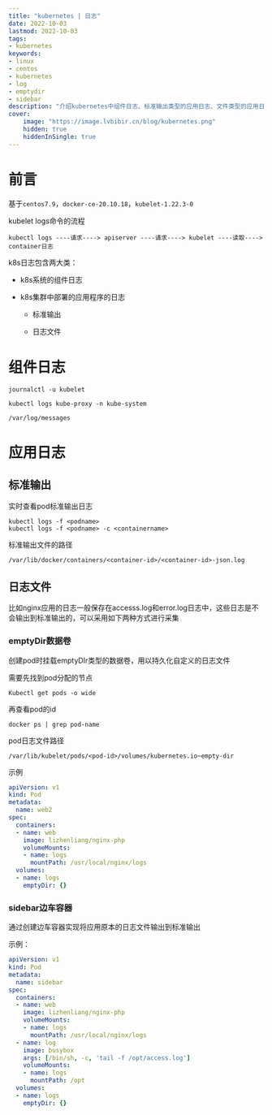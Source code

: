 ```yaml
---
title: "kubernetes | 日志" 
date: 2022-10-03
lastmod: 2022-10-03
tags: 
- kubernetes
keywords:
- linux
- centos
- kubernetes
- log
- emptydir
- sidebar
description: "介绍kubernetes中组件日志、标准输出类型的应用日志、文件类型的应用日志如何收集分析" 
cover:
    image: "https://image.lvbibir.cn/blog/kubernetes.png"
    hidden: true
    hiddenInSingle: true 
---
```

# 前言

基于`centos7.9`，`docker-ce-20.10.18`，`kubelet-1.22.3-0`

kubelet logs命令的流程

```
kubectl logs ----请求----> apiserver ----请求----> kubelet ----读取----> container日志
```

k8s日志包含两大类：

- k8s系统的组件日志

- k8s集群中部署的应用程序的日志

  - 标准输出

  - 日志文件

# 组件日志

```
journalctl -u kubelet

kubectl logs kube-proxy -n kube-system

/var/log/messages
```

# 应用日志

## 标准输出

实时查看pod标准输出日志

```
kubectl logs -f <podname>
kubectl logs -f <podname> -c <containername>
```

标准输出文件的路径

```
/var/lib/docker/containers/<container-id>/<container-id>-json.log
```

## 日志文件

比如nginx应用的日志一般保存在accesss.log和error.log日志中，这些日志是不会输出到标准输出的，可以采用如下两种方式进行采集

### emptyDir数据卷

创建pod时挂载emptyDIr类型的数据卷，用以持久化自定义的日志文件

需要先找到pod分配的节点

```
Kubectl get pods -o wide
```

再查看pod的id

```
docker ps | grep pod-name
```

pod日志文件路径

```
/var/lib/kubelet/pods/<pod-id>/volumes/kubernetes.io~empty-dir
```

示例

```yaml
apiVersion: v1
kind: Pod
metadata:
  name: web2
spec:
  containers:
  - name: web
    image: lizhenliang/nginx-php
    volumeMounts:
    - name: logs
      mountPath: /usr/local/nginx/logs
  volumes:
  - name: logs
    emptyDir: {}
```

### sidebar边车容器

通过创建边车容器实现将应用原本的日志文件输出到标准输出

示例：

```yaml
apiVersion: v1
kind: Pod
metadata:
  name: sidebar
spec:
  containers:
  - name: web
    image: lizhenliang/nginx-php
    volumeMounts:
    - name: logs
      mountPath: /usr/local/nginx/logs
  - name: log
    image: busybox
    args: [/bin/sh, -c, 'tail -f /opt/access.log']
    volumeMounts:
    - name: logs
      mountPath: /opt
  volumes:
  - name: logs
    emptyDir: {}
```